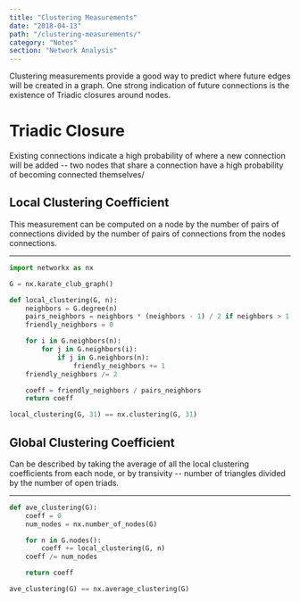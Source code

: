 ```yaml
---
title: "Clustering Measurements"
date: "2018-04-13"
path: "/clustering-measurements/"
category: "Notes"
section: "Network Analysis"
---
```


Clustering measurements provide a good way to predict where future edges will be created in a graph. One strong indication of future connections is the existence of Triadic closures around nodes.

# Triadic Closure
Existing connections indicate a high probability of where a new connection will be added -- two nodes that share a connection have a high probability of becoming connected themselves/

## Local Clustering Coefficient
This measurement can be computed on a node by the number of pairs of connections divided by the number of pairs of connections from the nodes connections.

---



```python
import networkx as nx

G = nx.karate_club_graph()

def local_clustering(G, n):
    neighbors = G.degree(n)
    pairs_neighbors = neighbors * (neighbors - 1) / 2 if neighbors > 1 else 1
    friendly_neighbors = 0

    for i in G.neighbors(n):
        for j in G.neighbors(i):
            if j in G.neighbors(n):
                friendly_neighbors += 1
    friendly_neighbors /= 2

    coeff = friendly_neighbors / pairs_neighbors
    return coeff

local_clustering(G, 31) == nx.clustering(G, 31)
```

## Global Clustering Coefficient
Can be described by taking the average of all the local clustering coefficients from each node, or by transivity -- number of triangles divided by the number of open triads.

---


```python
def ave_clustering(G):
    coeff = 0
    num_nodes = nx.number_of_nodes(G)

    for n in G.nodes():
        coeff += local_clustering(G, n)
    coeff /= num_nodes

    return coeff

ave_clustering(G) == nx.average_clustering(G)
```
